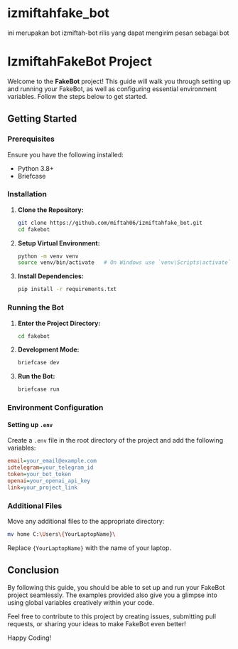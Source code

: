 # izmiftahfake_bot
ini merupakan bot izmiftah-bot rilis yang dapat mengirim pesan sebagai bot
# IzmiftahFakeBot Project

Welcome to the **FakeBot** project! This guide will walk you through setting up and running your FakeBot, as well as configuring essential environment variables. Follow the steps below to get started.

## Getting Started

### Prerequisites

Ensure you have the following installed:
- Python 3.8+
- Briefcase

### Installation

1. **Clone the Repository:**
   ```bash
   git clone https://github.com/miftah06/izmiftahfake_bot.git
   cd fakebot
   ```

2. **Setup Virtual Environment:**
   ```bash
   python -m venv venv
   source venv/bin/activate   # On Windows use `venv\Scripts\activate`
   ```

3. **Install Dependencies:**
   ```bash
   pip install -r requirements.txt
   ```

### Running the Bot

1. **Enter the Project Directory:**
   ```bash
   cd fakebot
   ```

2. **Development Mode:**
   ```bash
   briefcase dev
   ```

3. **Run the Bot:**
   ```bash
   briefcase run
   ```

### Environment Configuration

#### Setting up `.env`

Create a `.env` file in the root directory of the project and add the following variables:

```ini
email=your_email@example.com
idtelegram=your_telegram_id
token=your_bot_token
openai=your_openai_api_key
link=your_project_link
```

### Additional Files

Move any additional files to the appropriate directory:

```bash
mv home C:\Users\{YourLaptopName}\
```

Replace `{YourLaptopName}` with the name of your laptop.

## Conclusion

By following this guide, you should be able to set up and run your FakeBot project seamlessly. The examples provided also give you a glimpse into using global variables creatively within your code. 

Feel free to contribute to this project by creating issues, submitting pull requests, or sharing your ideas to make FakeBot even better!

Happy Coding!
